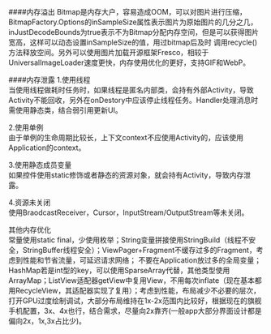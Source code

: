 ####内存溢出
Bitmap是内存大户，容易造成OOM，可以对图片进行压缩，BitmapFactory.Options的inSampleSize属性表示图片为原始图片的几分之几，
inJustDecodeBounds为true表示不为Bitmap分配内存空间，但是可以获得图片宽高，这样可以动态设置inSampleSize的值，用过bitmap后及时
调用recycle()方法释放空间。另外可以使用图片加载开源框架Fresco，相较于UniversalImageLoader速度更快，内存使用优化的更好，支持GIF和WebP。<p>
####内存泄露
1.使用线程<br>
当使用线程做耗时任务时，如果线程是匿名内部类，会持有外部Activity，导致Activity不能回收，另外在onDestory中应该停止线程任务。Handler处理消息时需使用静态类，结合弱引用更新UI。<p>
2.使用单例<br>
由于单例的生命周期比较长，上下文context不应使用Activity的，应该使用Application的context。<p>
3.使用静态成员变量<br>
如果控件使用static修饰或者静态的资源对象，就会持有Activity，导致内存泄露。<p>
4.资源未关闭<br>
使用BraodcastReceiver，Cursor，InputStream/OutputStream等未关闭。<p>

其他内存优化<br>
常量使用static final，少使用枚举；String变量拼接使用StringBuild（线程不安全，StringBuffer线程安全）；ViewPager+Fragment不缓存过多的Fragment，考虑到性能和节省流量，可延迟请求网络；
不要在Application放过多的全局变量；HashMap若是int型的key，可以使用SparseArray代替，其他类型使用ArrayMap；ListView适配器getView中复用View，不用每次inflate（现在基本都用RecycleView，其适配器实现了复用）；考虑到性能，布局减少不必要的层次，打开GPU过度绘制调试，大部分布局维持在1x-2x范围内比较好，根据现在的旗舰手机配置，3x、4x也行，结合需求，尽量向2x靠齐(一般app大部分界面设计都是偏向2x，1x,3x占比少)。
